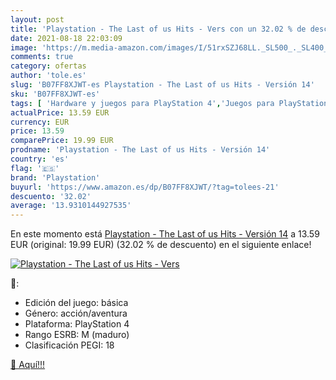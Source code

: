 ```yaml
---
layout: post
title: 'Playstation - The Last of us Hits - Vers con un 32.02 % de descuento'
date: 2021-08-18 22:03:09
image: 'https://m.media-amazon.com/images/I/51rxSZJ68LL._SL500_._SL400_.jpg'
comments: true
category: ofertas
author: 'tole.es'
slug: 'B07FF8XJWT-es Playstation - The Last of us Hits - Versión 14'
sku: 'B07FF8XJWT-es'
tags: [ 'Hardware y juegos para PlayStation 4','Juegos para PlayStation 4','Videojuegos','playstation', ]
actualPrice: 13.59 EUR
currency: EUR
price: 13.59
comparePrice: 19.99 EUR
prodname: 'Playstation - The Last of us Hits - Versión 14'
country: 'es'
flag: '🇪🇸'
brand: 'Playstation'
buyurl: 'https://www.amazon.es/dp/B07FF8XJWT/?tag=tolees-21'
descuento: '32.02'
average: '13.9310144927535'
---
```


En este momento está [Playstation - The Last of us Hits - Versión 14](https://www.amazon.es/dp/B07FF8XJWT/?tag=tolees-21) a 13.59 EUR (original: 19.99 EUR) (32.02 %  de descuento) en el siguiente enlace!

[![Playstation - The Last of us Hits - Vers](https://m.media-amazon.com/images/I/51rxSZJ68LL._SL500_._SL400_.jpg)](https://www.amazon.es/dp/B07FF8XJWT/?tag=tolees-21)

🔎:

- Edición del juego: básica
- Género: acción/aventura
- Plataforma: PlayStation 4
- Rango ESRB: M (maduro)
- Clasificación PEGI: 18

[🛒 Aquí!!!](https://www.amazon.es/dp/B07FF8XJWT/?tag=tolees-21)
